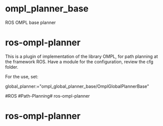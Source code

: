 # ompl_planner_base
ROS OMPL base planner 
# ros-ompl-planner


This is a plugin of implementation of the library OMPL, for path planning at the framework ROS.
Have a module for the configuration, review the cfg folder.

For the use, set:

global_planner:="ompl_global_planner_base/OmplGlobalPlannerBase"
 <param name="base_global_planner" value="$(arg global_planner)"/>

#ROS
#Path-Planning# ros-ompl-planner
# ros-ompl-planner
